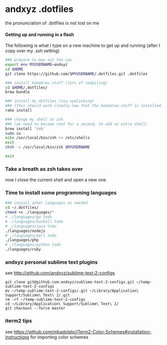 # andxyz .dotfiles

the pronunciation of .dotfiles is not lost on me


#### Getting up and running in a flash

The following is what I type on a new machine to get up and running (after I copy over my .ssh setting)

```bash
### prepare to max out the cpu
export env MYUSERNAME=andxyz
cd $HOME
git clone https://github.com/$MYUSERNAME/.dotfiles.git .dotfiles

### install homebrew stuff (lots of compiling)
cd $HOME/.dotfiles/
brew bundle

### install my dotfiles (via symlinking) 
### (this should work cleanly now that the homebrew stuff is installed)
rake install

### change my shell to zsh
### (we need to become root for a second, to add an extra shell)
brew install 'zsh'
sudo su -
echo /usr/local/bin/zsh >> /etc/shells
exit
chsh -s /usr/local/bin/zsh $MYUSERNAME

exit
```

### Take a breath as zsh takes over
now I close the current shell and open a new one

### Time to install some programming languages

```bash
### install other languages as needed
cd ~/.dotfiles/
chmod +x ./languages/*
# ./languages/go todo
# ./languages/haskell todo
# ./languages/java todo
./languages/nodejs
# ./languages/perl todo
./languages/php
# ./languages/python todo
./languages/ruby
```


### andxyz personal sublime text plugins
see http://github.com/andxyz/sublime-text-2-configs
```
git clone git@github.com:andxyz/sublime-text-2-configs.git ~/temp-sublime-text-2-configs
mv ~/temp-sublime-text-2-configs/.git ~/Library/Application\ Support/Sublime\ Text\ 2/.git
rm -rf ~/temp-sublime-text-2-configs
cd ~/Library/Application\ Support/Sublime\ Text\ 2/
git checkout --force master
```


### iterm2 tips

see https://github.com/mbadolato/iTerm2-Color-Schemes#installation-instructions for importing color schemes
